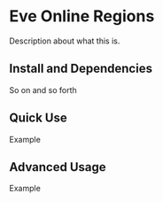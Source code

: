 # Eve Online Regions

Description about what this is.

## Install and Dependencies

So on and so forth

## Quick Use

Example

## Advanced Usage

Example
